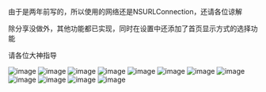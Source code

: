 由于是两年前写的，所以使用的网络还是NSURLConnection，还请各位谅解

除分享没做外，其他功能都已实现，同时在设置中还添加了首页显示方式的选择功能

请各位大神指导

![image](https://github.com/YourAndMe/TwoDimensions/blob/master/image/01.jpg)
![image](https://github.com/YourAndMe/TwoDimensions/blob/master/image/02.jpg)
![image](https://github.com/YourAndMe/TwoDimensions/blob/master/image/03.jpg)
![image](https://github.com/YourAndMe/TwoDimensions/blob/master/image/04.jpg)
![image](https://github.com/YourAndMe/TwoDimensions/blob/master/image/05.jpg)
![image](https://github.com/YourAndMe/TwoDimensions/blob/master/image/06.jpg)
![image](https://github.com/YourAndMe/TwoDimensions/blob/master/image/07.jpg)
![image](https://github.com/YourAndMe/TwoDimensions/blob/master/image/08.jpg)
![image](https://github.com/YourAndMe/TwoDimensions/blob/master/image/09.jpg)
![image](https://github.com/YourAndMe/TwoDimensions/blob/master/image/10.jpg)
![image](https://github.com/YourAndMe/TwoDimensions/blob/master/image/11.jpg)
![image](https://github.com/YourAndMe/TwoDimensions/blob/master/image/12.jpg)

